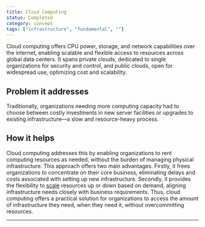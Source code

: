 ```yaml
---
title: Cloud Computing
status: Completed
category: concept
tags: ["infrastructure", "fundamental", ""]
---
```


Cloud computing offers CPU power, storage, and network capabilities over the internet, enabling scalable and flexible access to resources across global data centers. It spans private clouds, dedicated to single organizations for security and control, and public clouds, open for widespread use, optimizing cost and scalability.

## Problem it addresses

Traditionally, organizations needing more computing capacity had to choose between costly investments in new server facilities or upgrades to existing infrastructure—a slow and resource-heavy process.

## How it helps

Cloud computing addresses this by enabling organizations to rent computing resources as needed, without the burden of managing physical infrastructure. This approach offers two main advantages. Firstly, it frees organizations to concentrate on their core business, eliminating delays and costs associated with setting up new infrastructure. Secondly, it provides the flexibility to [scale](https://github.com/ronitblenz/glossary/blob/cloud_computing/content/en/scalability.md) resources up or down based on demand, aligning infrastructure needs closely with business requirements. Thus, cloud computing offers a practical solution for organizations to access the amount of infrastructure they need, when they need it, without overcommitting resources.

---
